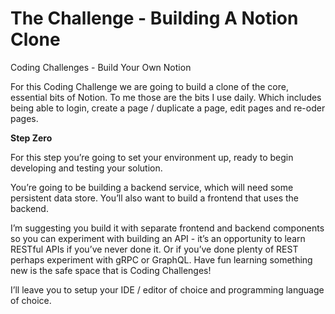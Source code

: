 # The Challenge - Building A Notion Clone
Coding Challenges - Build Your Own Notion

For this Coding Challenge we are going to build a clone of the core, essential bits of Notion. To me those are the bits I use daily. Which includes being able to login, create a page / duplicate a page, edit pages and re-oder pages.

**Step Zero**

For this step you’re going to set your environment up, ready to begin developing and testing your solution.

You’re going to be building a backend service, which will need some persistent data store. You’ll also want to build a frontend that uses the backend.

I’m suggesting you build it with separate frontend and backend components so you can experiment with building an API - it’s an opportunity to learn RESTful APIs if you’ve never done it. Or if you’ve done plenty of REST perhaps experiment with gRPC or GraphQL. Have fun learning something new is the safe space that is Coding Challenges!

I’ll leave you to setup your IDE / editor of choice and programming language of choice.
